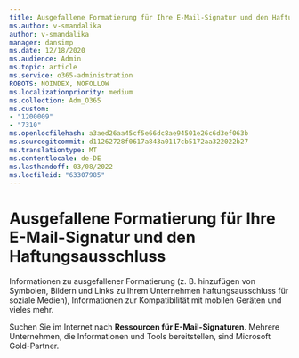 ```yaml
---
title: Ausgefallene Formatierung für Ihre E-Mail-Signatur und den Haftungsausschluss
ms.author: v-smandalika
author: v-smandalika
manager: dansimp
ms.date: 12/18/2020
ms.audience: Admin
ms.topic: article
ms.service: o365-administration
ROBOTS: NOINDEX, NOFOLLOW
ms.localizationpriority: medium
ms.collection: Adm_O365
ms.custom:
- "1200009"
- "7310"
ms.openlocfilehash: a3aed26aa45cf5e66dc8ae94501e26c6d3ef063b
ms.sourcegitcommit: d11262728f0617a843a0117cb5172aa322022b27
ms.translationtype: MT
ms.contentlocale: de-DE
ms.lasthandoff: 03/08/2022
ms.locfileid: "63307985"
---
```

# <a name="fancy-formatting-for-your-email-signature-and-disclaimer"></a>Ausgefallene Formatierung für Ihre E-Mail-Signatur und den Haftungsausschluss
Informationen zu ausgefallener Formatierung (z. B. hinzufügen von Symbolen, Bildern und Links zu Ihrem Unternehmen haftungsausschluss für soziale Medien), Informationen zur Kompatibilität mit mobilen Geräten und vieles mehr.

Suchen Sie im Internet nach **Ressourcen für E-Mail-Signaturen**. Mehrere Unternehmen, die Informationen und Tools bereitstellen, sind Microsoft Gold-Partner.
